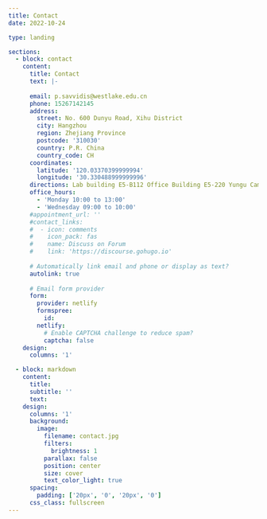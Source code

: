 ```yaml
---
title: Contact
date: 2022-10-24

type: landing

sections:
  - block: contact
    content:
      title: Contact
      text: |-
 
      email: p.savvidis@westlake.edu.cn
      phone: 15267142145
      address:
        street: No. 600 Dunyu Road, Xihu District
        city: Hangzhou
        region: Zhejiang Province
        postcode: '310030'
        country: P.R. China
        country_code: CH
      coordinates:
        latitude: '120.03370399999994'
        longitude: '30.330488999999996'
      directions: Lab building E5-B112 Office Building E5-220 Yungu Campus
      office_hours:
        - 'Monday 10:00 to 13:00'
        - 'Wednesday 09:00 to 10:00'
      #appointment_url: ''
      #contact_links:
      #  - icon: comments
      #    icon_pack: fas
      #    name: Discuss on Forum
      #    link: 'https://discourse.gohugo.io'
    
      # Automatically link email and phone or display as text?
      autolink: true
    
      # Email form provider
      form:
        provider: netlify
        formspree:
          id:
        netlify:
          # Enable CAPTCHA challenge to reduce spam?
          captcha: false
    design:
      columns: '1'

  - block: markdown
    content:
      title:
      subtitle: ''
      text:
    design:
      columns: '1'
      background:
        image: 
          filename: contact.jpg
          filters:
            brightness: 1
          parallax: false
          position: center
          size: cover
          text_color_light: true
      spacing:
        padding: ['20px', '0', '20px', '0']
      css_class: fullscreen
---
```

